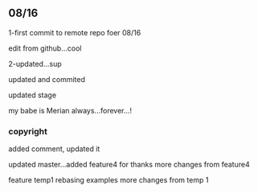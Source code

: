 ## 08/16
1-first commit to remote repo foer 08/16

edit from github...cool

2-updated...sup

updated and commited

updated stage

my babe is Merian
 always...forever...!
 
 ### copyright
 added comment, updated it
 
 updated master...added feature4 for thanks
 more changes from feature4
 
 
 feature temp1 rebasing examples
 more changes from temp 1